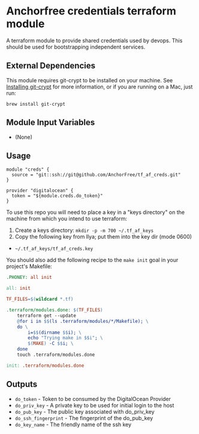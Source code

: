 Anchorfree credentials terraform module
===========

A terraform module to provide shared credentials used by devops.  This should be used for bootstrapping independent services.


External Dependencies
---------------------

This module requires git-crypt to be installed on your machine. See [Installing git-crypt](https://github.com/AGWA/git-crypt/blob/master/INSTALL.md) for more information, or if you are running on a Mac, just run:
```
brew install git-crypt
```


Module Input Variables
----------------------

- (None)


Usage
-----

```hcl
module "creds" {
  source = "git::ssh://git@github.com/AnchorFree/tf_af_creds.git"
}

provider "digitalocean" {
  token = "${module.creds.do_token}"
}

```

To use this repo you will need to place a key in a "keys directory" on the machine from which you intend to use terraform:

1. Create a keys directory: `mkdir -p -m 700 ~/.tf_af_keys`
2. Copy the following key from Ilya; put them into the key dir (mode 0600)
  * `~/.tf_af_keys/tf_af_creds.key`

You should also add the following recipe to the `make init` goal in your project's Makefile:
```Makefile
.PHONEY: all init

all: init

TF_FILES=$(wildcard *.tf)

.terraform/modules.done: $(TF_FILES)
	terraform get --update
	@for i in $$(ls .terraform/modules/*/Makefile); \
	do \
		i=$$(dirname $$i); \
		echo "Trying make in $$i"; \
		$(MAKE) -C $$i; \
	done
	touch .terraform/modules.done

init: .terraform/modules.done
```


Outputs
-------

- `do_token` - Token to be consumed by the DigitalOcean Provider
- `do_priv_key` - A private key to be used for initial login to the host
- `do_pub_key` - The public key associated with do_priv_key
- `do_ssh_fingerprint` - The fingerprint of the do_pub_key
- `do_key_name` - The friendly name of the ssh key
